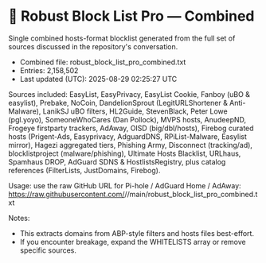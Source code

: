 # 🚀 Robust Block List Pro — Combined

Single combined hosts-format blocklist generated from the full set of sources
discussed in the repository's conversation.

- Combined file: robust_block_list_pro_combined.txt
- Entries: 2,158,502
- Last updated (UTC): 2025-08-29 02:25:27 UTC

Sources included: EasyList, EasyPrivacy, EasyList Cookie, Fanboy (uBO & easylist),
Prebake, NoCoin, DandelionSprout (LegitURLShortener & Anti-Malware),
LanikSJ uBO filters, HL2Guide, StevenBlack, Peter Lowe (pgl.yoyo),
SomeoneWhoCares (Dan Pollock), MVPS hosts, AnudeepND, Frogeye firstparty trackers,
AdAway, OISD (big/dbl/hosts), Firebog curated hosts (Prigent-Ads, Easyprivacy,
AdguardDNS, RPiList-Malware, Easylist mirror), Hagezi aggregated tiers,
Phishing Army, Disconnect (tracking/ad), blocklistproject (malware/phishing),
Ultimate Hosts Blacklist, URLhaus, Spamhaus DROP, AdGuard SDNS & HostlistsRegistry,
plus catalog references (FilterLists, JustDomains, Firebog).

Usage: use the raw GitHub URL for Pi-hole / AdGuard Home / AdAway:
https://raw.githubusercontent.com/<USER>/<REPO>/main/robust_block_list_pro_combined.txt

Notes:
- This extracts domains from ABP-style filters and hosts files best-effort.
- If you encounter breakage, expand the WHITELISTS array or remove specific sources.
